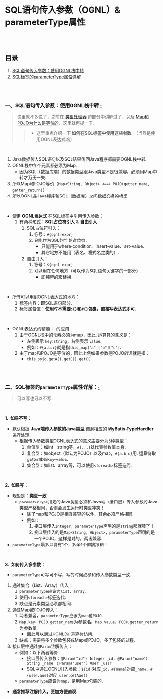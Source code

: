 # SQL语句传入参数（OGNL）& parameterType属性


<br><br>

## 目录

1. [SQL语句传入参数：使用OGNL栈中转](#一sql语句传入参数使用ognl栈中转--)
2. [SQL标签的parameterType属性详解](#二sql标签的parametertype属性详解)

<br><br>

### 一、SQL语句传入参数：使用OGNL栈中转  [·](#目录)
> 这里就不多说了，之前在 [类型处理器](../基本构架/类型别名%20%26%20类型处理器.md#三类型处理器) 的部分中讲解过了，以及 [Map和POJO为什么是等价的](../基本构架/类型别名%20%26%20类型处理器.md/#四map和pojo之间的类型等价关系)，这里就再提一下.
>
>> - 这里重点介绍一下 **如何在SQL标签中使用这些参数**. （当然是使用OGNL表达式咯）

<br>

1. Java数据传入SQL语句以及SQL结果传回Java程序都需要OGNL栈中转.
2. OGNL栈中每个元素都必须为Map.
   - 因为SQL（数据库端）的数据类型跟Java类型不是很兼容，必须用Map中转才万无一失.
3. 所以Map和POJO等价（`Map<String, Object> <==> POJO(getter_name, getter_return)`）
4. 所以OGNL是Java程序和SQL（数据库）之间数据交换的桥梁.

<br>

- 使用 **OGNL表达式** 在SQL标签中引用传入参数：
   1. 有两种形式：**SQL占位符引入** & **自由引入**
      1. SQL占位符引入：
         1. 符号：`#{ognl-expr}`
         2. 只能作为SQL的'?'的占位符.
            - 只能用于where-condition、insert-value、set-value.
            - 其它地方不能用（表名、模式名之类的）.
      2. 自由引入：
         1. 符号：`${ognl-expr}`
         2. 可以用在任何地方（可以作为SQL语句关键字的一部分）.
            - 即纯粹的宏替换.

<br>

- 所有可以用到OGNL表达式的地方：
   1. 标签内容：即SQL语句部分.
   2. 标签属性值：**使用时不需要`${}`和`#{}`包裹，直接写表达式即可.**

<br>

- OGNL表达式的精髓：`.`的应用
   1. 由于OGNL栈中的元素必须为map，因此`.`运算符的含义是：
      - 左侧表示 `key:string`，右侧表示 `value`.
      - 例如：`#{a.b.c}`就是指`this_map["a"]["b"]["c"]`.
   2. 由于map和POJO是等价的，因此上例如果参数是POJO的话就是指：
      - `this_pojo.getA().getB().getC()`

<br><br>

### 二、SQL标签的`parameterType`属性详解：[·](#目录)
> 可以写也可以不写.

<br>

**1.&nbsp; 如果不写：**

- 默认根据 **Java端传入参数的Java类型** 调用相应的 **MyBatis-TypeHandler** 进行处理.
   - 根据传入参数类型OGNL表达式的意义主要分为3种类型：
      1. 单值型：如int、string等，`#{...}`就代表参数值本身.
      2. 复合型：如object（默认为POJO）以及map，`#{a.b.c}`用`.`运算符取getter或者key-value.
      3. 集合型：如list、array等，可以使用`<foreach>`标签迭代.

<br>

**2.&nbsp; 如果写：**

- 规矩是：**类型一致**
   - `parameterType`指定的Java类型必须和Java端（接口层）传入参数的Java类型严格相同，否则会发生运行时类型冲突！
      - 除了map和POJO是相互兼容的以外，其余必须严格相同.
      - 例如：
         1. 接口层传入`Integer`，`parameterType`声明的是`string`那就错了！
         2. 接口层传入的是`Map<String, Object>`，`parameterType`声明的是一个POJO，这样是对的，两者兼容.
- `parameterType`最多只能有1个，多余1个直接报错！

<br>

**3.&nbsp; 如何传入多参数：**

- `parameterType`可写可不写，写的时候必须和传入参数类型一致.

1. 通过集合（List、Array）传入：
   1. `parameterType`应该为`list`、`array`.
   2. 使用`<foreach>`标签迭代.
   3. 缺点是元素类型必须都相同.
2. 通过Map或POJO传入：
   1. 两者兼容，`parameterType`应该为`map`或`POJO`.
   2. `Map.key`、`POJO.getter_name`为参数名，`Map.value`、`POJO.getter_return`为参数值.
      - 因此可以通过OGNL的`.`运算符访问.
   3. 缺点：需要将多个参数包装成Map或POJO，多了包装的过程.
3. 接口层中通过`@Param`注解传入：
   - 例如：以下两者等价
      - 接口层传入参数：`@Param("id") Integer _id, @Param("name") String _name, @Param("user") User _user`
      - SQL中通过OGNL引入参数：`${id}`对应`_id`，`#{name}`对应`_name`，`#{user.age}`对应`_user.getAge()`
   - `parameterType`应该为`map`，是用Map包装的.

- **通常推荐注解传入，更加方便直观.**
